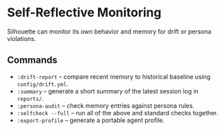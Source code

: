 # Self-Reflective Monitoring

Silhouette can monitor its own behavior and memory for drift or persona violations.

## Commands
- `:drift-report` – compare recent memory to historical baseline using `config/drift.yml`.
- `:summary` – generate a short summary of the latest session log in `reports/`.
- `:persona-audit` – check memory entries against persona rules.
- `:selfcheck --full` – run all of the above and standard checks together.
- `:export-profile` – generate a portable agent profile.
